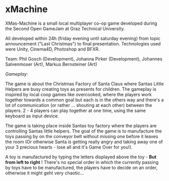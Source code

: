 # xMachine

XMas-Machine is a small local multiplayer co-op game developed during the Second Open GameJam at Graz Technical University.

All developed within 24h (friday evening until saturday evening) from topic announcement ("Last Christmas") to final presentation. Technologies used were Unity, Cinema4D, Photoshop and BFXR. 

Team: Phil Gosch (Development), Johanna Pirker (Development), Johannes Salvenmoser (Art), Markus Bernsteiner (Art)

*Gameplay:* 

The game is about the Christmas Factory of Santa Claus where Santas Little Helpers are busy creating toys as presents for children. The gameplay is inspired by local coop games like overcooked, where the players work together towards a common goal but each is in the others way and there's a lot of communication (or rather ... shouting at each other) between the players. 2 - 4 players can play together at one time, using the same keyboard as input device. 

The game is taking place inside Santas toy factory where the players are controlling Santas little helpers. The goal of the game is to manufacture the toys passing by on the conveyor belt without missing one before it leaves the room (Or otherwise Santa is getting really angry and taking away one of your 3 precious hearts - lose all and it's Game Over for you!). 

A toy is manufactured by typing the letters displayed above the toy - **But from left to right** ! There's no special order in which the currently passing by toys have to be manufactured, the players have to decide on an order, otherwise it might geht very chaotic... 
